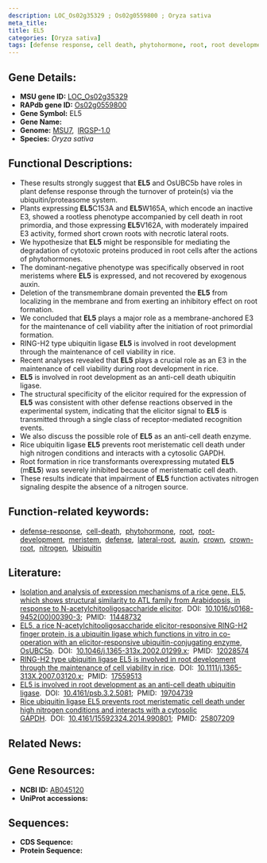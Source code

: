 ```yaml
---
description: LOC_Os02g35329 ; Os02g0559800 ; Oryza sativa
meta_title:
title: EL5
categories: [Oryza sativa]
tags: [defense response, cell death, phytohormone, root, root development, meristem, defense, lateral root, auxin, crown, crown root, nitrogen, Ubiquitin]
---
```


## Gene Details:
- **MSU gene ID:** [LOC_Os02g35329](http://rice.uga.edu/cgi-bin/ORF_infopage.cgi?orf=LOC_Os02g35329)  
- **RAPdb gene ID:** [Os02g0559800](https://rapdb.dna.affrc.go.jp/locus/?name=Os02g0559800)  
- **Gene Symbol:** EL5
- **Gene Name:**
- **Genome:**  [MSU7](http://rice.uga.edu/),&nbsp;&nbsp;[IRGSP-1.0](https://rapdb.dna.affrc.go.jp/download/irgsp1.html)
- **Species:** *Oryza sativa*

## Functional Descriptions:
   - These results strongly suggest that **EL5** and OsUBC5b have roles in plant defense response through the turnover of protein(s) via the ubiquitin/proteasome system.
   - Plants expressing **EL5**C153A and **EL5**W165A, which encode an inactive E3, showed a rootless phenotype accompanied by cell death in root primordia, and those expressing **EL5**V162A, with moderately impaired E3 activity, formed short crown roots with necrotic lateral roots.
   - We hypothesize that **EL5** might be responsible for mediating the degradation of cytotoxic proteins produced in root cells after the actions of phytohormones.
   - The dominant-negative phenotype was specifically observed in root meristems where **EL5** is expressed, and not recovered by exogenous auxin.
   - Deletion of the transmembrane domain prevented the **EL5** from localizing in the membrane and from exerting an inhibitory effect on root formation.
   - We concluded that **EL5** plays a major role as a membrane-anchored E3 for the maintenance of cell viability after the initiation of root primordial formation.
   - RING-H2 type ubiquitin ligase **EL5** is involved in root development through the maintenance of cell viability in rice.
   - Recent analyses revealed that **EL5** plays a crucial role as an E3 in the maintenance of cell viability during root development in rice.
   - **EL5** is involved in root development as an anti-cell death ubiquitin ligase.
   - The structural specificity of the elicitor required for the expression of **EL5** was consistent with other defense reactions observed in the experimental system, indicating that the elicitor signal to **EL5** is transmitted through a single class of receptor-mediated recognition events.
   - We also discuss the possible role of **EL5** as an anti-cell death enzyme.
   - Rice ubiquitin ligase **EL5** prevents root meristematic cell death under high nitrogen conditions and interacts with a cytosolic GAPDH.
   - Root formation in rice transformants overexpressing mutated **EL5** (m**EL5**) was severely inhibited because of meristematic cell death.
   - These results indicate that impairment of **EL5** function activates nitrogen signaling despite the absence of a nitrogen source.

## Function-related keywords:
   - [defense-response](/tags/defense-response/),&nbsp;&nbsp;[cell-death](/tags/cell-death/),&nbsp;&nbsp;[phytohormone](/tags/phytohormone/),&nbsp;&nbsp;[root](/tags/root/),&nbsp;&nbsp;[root-development](/tags/root-development/),&nbsp;&nbsp;[meristem](/tags/meristem/),&nbsp;&nbsp;[defense](/tags/defense/),&nbsp;&nbsp;[lateral-root](/tags/lateral-root/),&nbsp;&nbsp;[auxin](/tags/auxin/),&nbsp;&nbsp;[crown](/tags/crown/),&nbsp;&nbsp;[crown-root](/tags/crown-root/),&nbsp;&nbsp;[nitrogen](/tags/nitrogen/),&nbsp;&nbsp;[Ubiquitin](/tags/Ubiquitin/)

## Literature:
   - [Isolation and analysis of expression mechanisms of a rice gene, EL5, which shows structural similarity to ATL family from Arabidopsis, in response to N-acetylchitooligosaccharide elicitor](https://www.doi.org/10.1016/s0168-9452(00)00390-3).&nbsp;&nbsp;DOI:&nbsp;&nbsp;[10.1016/s0168-9452(00)00390-3](https://www.doi.org/10.1016/s0168-9452(00)00390-3);&nbsp;&nbsp;PMID:&nbsp;&nbsp;[11448732](https://pubmed.ncbi.nlm.nih.gov/11448732/)
   - [EL5, a rice N-acetylchitooligosaccharide elicitor-responsive RING-H2 finger protein, is a ubiquitin ligase which functions in vitro in co-operation with an elicitor-responsive ubiquitin-conjugating enzyme, OsUBC5b](https://www.doi.org/10.1046/j.1365-313x.2002.01299.x).&nbsp;&nbsp;DOI:&nbsp;&nbsp;[10.1046/j.1365-313x.2002.01299.x](https://www.doi.org/10.1046/j.1365-313x.2002.01299.x);&nbsp;&nbsp;PMID:&nbsp;&nbsp;[12028574](https://pubmed.ncbi.nlm.nih.gov/12028574/)
   - [RING-H2 type ubiquitin ligase EL5 is involved in root development through the maintenance of cell viability in rice](https://www.doi.org/10.1111/j.1365-313X.2007.03120.x).&nbsp;&nbsp;DOI:&nbsp;&nbsp;[10.1111/j.1365-313X.2007.03120.x](https://www.doi.org/10.1111/j.1365-313X.2007.03120.x);&nbsp;&nbsp;PMID:&nbsp;&nbsp;[17559513](https://pubmed.ncbi.nlm.nih.gov/17559513/)
   - [EL5 is involved in root development as an anti-cell death ubiquitin ligase](https://www.doi.org/10.4161/psb.3.2.5081).&nbsp;&nbsp;DOI:&nbsp;&nbsp;[10.4161/psb.3.2.5081](https://www.doi.org/10.4161/psb.3.2.5081);&nbsp;&nbsp;PMID:&nbsp;&nbsp;[19704739](https://pubmed.ncbi.nlm.nih.gov/19704739/)
   - [Rice ubiquitin ligase EL5 prevents root meristematic cell death under high nitrogen conditions and interacts with a cytosolic GAPDH](https://www.doi.org/10.4161/15592324.2014.990801).&nbsp;&nbsp;DOI:&nbsp;&nbsp;[10.4161/15592324.2014.990801](https://www.doi.org/10.4161/15592324.2014.990801);&nbsp;&nbsp;PMID:&nbsp;&nbsp;[25807209](https://pubmed.ncbi.nlm.nih.gov/25807209/)

## Related News:

## Gene Resources:
- **NCBI ID:**  [AB045120](http://www.ncbi.nlm.nih.gov/nuccore/AB045120)
- **UniProt accessions:** [](https://www.uniprot.org/uniprotkb//entry)

## Sequences:
- **CDS Sequence:**
- **Protein Sequence:**
